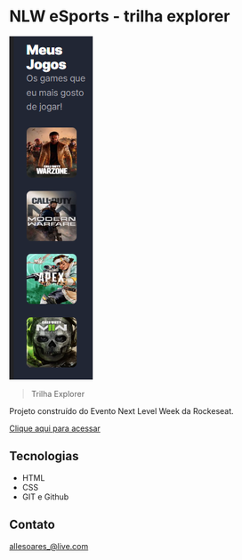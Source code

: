 # NLW eSports - trilha explorer

![preview](./.github/preview.png)

> Trilha Explorer

Projeto construído do Evento Next Level Week da Rockeseat.


[Clique aqui para acessar](https://allesoares95.github.io/projeto-nlw)



## Tecnologias 

- HTML 
- CSS
- GIT e Github

## Contato 

allesoares_@live.com